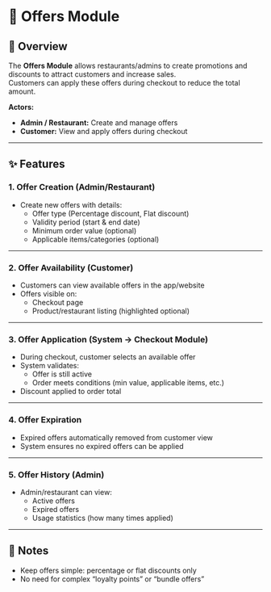 # 🎁 Offers Module

## 📌 Overview

The **Offers Module** allows restaurants/admins to create promotions and discounts to attract customers and increase sales.  
Customers can apply these offers during checkout to reduce the total amount.

**Actors:**
- **Admin / Restaurant:** Create and manage offers
- **Customer:** View and apply offers during checkout

---

## ✨ Features

### 1. Offer Creation (Admin/Restaurant)
- Create new offers with details:
  - Offer type (Percentage discount, Flat discount)
  - Validity period (start & end date)
  - Minimum order value (optional)
  - Applicable items/categories (optional)

---

### 2. Offer Availability (Customer)
- Customers can view available offers in the app/website
- Offers visible on:
  - Checkout page
  - Product/restaurant listing (highlighted optional)

---

### 3. Offer Application (System → Checkout Module)
- During checkout, customer selects an available offer
- System validates:
  - Offer is still active
  - Order meets conditions (min value, applicable items, etc.)
- Discount applied to order total

---

### 4. Offer Expiration
- Expired offers automatically removed from customer view
- System ensures no expired offers can be applied

---

### 5. Offer History (Admin)
- Admin/restaurant can view:
  - Active offers
  - Expired offers
  - Usage statistics (how many times applied)

---

## 📌 Notes

- Keep offers simple: percentage or flat discounts only
- No need for complex “loyalty points” or “bundle offers”
